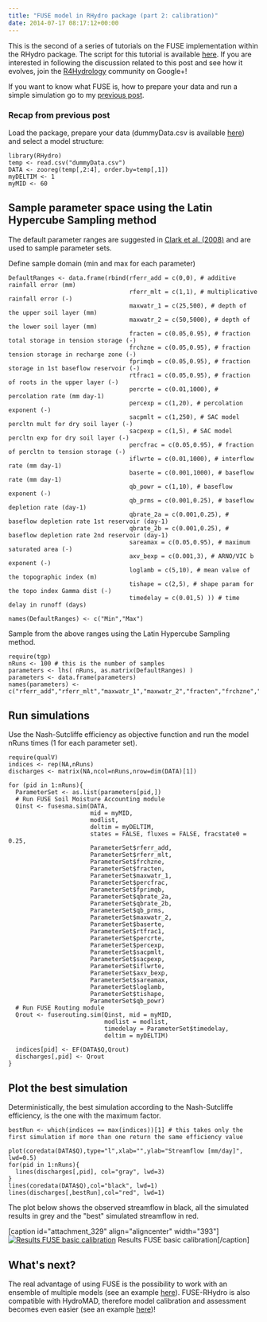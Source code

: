 ```yaml
---
title: "FUSE model in RHydro package (part 2: calibration)"
date: 2014-07-17 08:17:12+00:00
---
```


This is the second of a series of tutorials on the FUSE implementation within the RHydro package. The script for this tutorial is available [here](https://gist.github.com/cvitolo/814c3007443a3026d4b6). If you are interested in following the discussion related to this post and see how it evolves, join the [R4Hydrology](https://plus.google.com/communities/110355038350933119441) community on Google+!

If you want to know what FUSE is, how to prepare your data and run a simple simulation go to my [previous post](http://wp.me/p2yns8-4P).

### Recap from previous post

Load the package, prepare your data (dummyData.csv is available [here](https://drive.google.com/file/d/0B8i_8AV-TwKTMXBnbmpUcUh6QVk/edit?usp=sharing)) and select a model structure:

```
library(RHydro)
temp <- read.csv("dummyData.csv") 
DATA <- zooreg(temp[,2:4], order.by=temp[,1])
myDELTIM <- 1
myMID <- 60
```

## Sample parameter space using the Latin Hypercube Sampling method

The default parameter ranges are suggested in [Clark et al. (2008)](http://onlinelibrary.wiley.com/doi/10.1029/2007WR006735/abstract) and are used to sample parameter sets.

Define sample domain (min and max for each parameter)

```
DefaultRanges <- data.frame(rbind(rferr_add = c(0,0), # additive rainfall error (mm)
                                  rferr_mlt = c(1,1), # multiplicative rainfall error (-)
                                  maxwatr_1 = c(25,500), # depth of the upper soil layer (mm)
                                  maxwatr_2 = c(50,5000), # depth of the lower soil layer (mm)
                                  fracten = c(0.05,0.95), # fraction total storage in tension storage (-)
                                  frchzne = c(0.05,0.95), # fraction tension storage in recharge zone (-)
                                  fprimqb = c(0.05,0.95), # fraction storage in 1st baseflow reservoir (-)
                                  rtfrac1 = c(0.05,0.95), # fraction of roots in the upper layer (-)
                                  percrte = c(0.01,1000), # percolation rate (mm day-1) 
                                  percexp = c(1,20), # percolation exponent (-)
                                  sacpmlt = c(1,250), # SAC model percltn mult for dry soil layer (-)
                                  sacpexp = c(1,5), # SAC model percltn exp for dry soil layer (-)
                                  percfrac = c(0.05,0.95), # fraction of percltn to tension storage (-)
                                  iflwrte = c(0.01,1000), # interflow rate (mm day-1) 
                                  baserte = c(0.001,1000), # baseflow rate (mm day-1) 
                                  qb_powr = c(1,10), # baseflow exponent (-)
                                  qb_prms = c(0.001,0.25), # baseflow depletion rate (day-1) 
                                  qbrate_2a = c(0.001,0.25), # baseflow depletion rate 1st reservoir (day-1) 
                                  qbrate_2b = c(0.001,0.25), # baseflow depletion rate 2nd reservoir (day-1) 
                                  sareamax = c(0.05,0.95), # maximum saturated area (-)
                                  axv_bexp = c(0.001,3), # ARNO/VIC b exponent (-)
                                  loglamb = c(5,10), # mean value of the topographic index (m)
                                  tishape = c(2,5), # shape param for the topo index Gamma dist (-) 
                                  timedelay = c(0.01,5) )) # time delay in runoff (days)

names(DefaultRanges) <- c("Min","Max")
```

Sample from the above ranges using the Latin Hypercube Sampling method.

```    
require(tgp)
nRuns <- 100 # this is the number of samples
parameters <- lhs( nRuns, as.matrix(DefaultRanges) )
parameters <- data.frame(parameters)
names(parameters) <- c("rferr_add","rferr_mlt","maxwatr_1","maxwatr_2","fracten","frchzne","fprimqb","rtfrac1","percrte","percexp","sacpmlt","sacpexp","percfrac","iflwrte","baserte","qb_powr","qb_prms","qbrate_2a","qbrate_2b","sareamax","axv_bexp","loglamb","tishape","timedelay")
```

## Run simulations

Use the Nash-Sutcliffe efficiency as objective function and run the model nRuns times (1 for each parameter set).

```
require(qualV)
indices <- rep(NA,nRuns)
discharges <- matrix(NA,ncol=nRuns,nrow=dim(DATA)[1])

for (pid in 1:nRuns){
  ParameterSet <- as.list(parameters[pid,])
  # Run FUSE Soil Moisture Accounting module
  Qinst <- fusesma.sim(DATA,
                       mid = myMID,
                       modlist,
                       deltim = myDELTIM,
                       states = FALSE, fluxes = FALSE, fracstate0 = 0.25,
                       ParameterSet$rferr_add, 
                       ParameterSet$rferr_mlt, 
                       ParameterSet$frchzne, 
                       ParameterSet$fracten, 
                       ParameterSet$maxwatr_1,
                       ParameterSet$percfrac,
                       ParameterSet$fprimqb, 
                       ParameterSet$qbrate_2a, 
                       ParameterSet$qbrate_2b, 
                       ParameterSet$qb_prms, 
                       ParameterSet$maxwatr_2, 
                       ParameterSet$baserte, 
                       ParameterSet$rtfrac1, 
                       ParameterSet$percrte, 
                       ParameterSet$percexp, 
                       ParameterSet$sacpmlt, 
                       ParameterSet$sacpexp, 
                       ParameterSet$iflwrte,  
                       ParameterSet$axv_bexp, 
                       ParameterSet$sareamax, 
                       ParameterSet$loglamb, 
                       ParameterSet$tishape,
                       ParameterSet$qb_powr)
  # Run FUSE Routing module
  Qrout <- fuserouting.sim(Qinst, mid = myMID, 
                           modlist = modlist, 
                           timedelay = ParameterSet$timedelay, 
                           deltim = myDELTIM)
    
  indices[pid] <- EF(DATA$Q,Qrout)
  discharges[,pid] <- Qrout
}
```

## Plot the best simulation

Deterministically, the best simulation according to the Nash-Sutcliffe efficiency, is the one with the maximum factor.

```    
bestRun <- which(indices == max(indices))[1] # this takes only the first simulation if more than one return the same efficiency value
    
plot(coredata(DATA$Q),type="l",xlab="",ylab="Streamflow [mm/day]", lwd=0.5)
for(pid in 1:nRuns){
  lines(discharges[,pid], col="gray", lwd=3)
}
lines(coredata(DATA$Q),col="black", lwd=1)
lines(discharges[,bestRun],col="red", lwd=1)
```

The plot below shows the observed streamflow in black, all the simulated results in grey and the "best" simulated streamflow in red.

[caption id="attachment_329" align="aligncenter" width="393"][![Results FUSE basic calibration](http://aquaresearcher.files.wordpress.com/2014/07/fuse021.png?w=300)](https://aquaresearcher.files.wordpress.com/2014/07/fuse021.png) Results FUSE basic calibration[/caption]

## What's next?

The real advantage of using FUSE is the possibility to work with an ensemble of multiple models (see an example [here](http://wp.me/p2yns8-5m)). FUSE-RHydro is also compatible with HydroMAD, therefore model calibration and assessment becomes even easier (see an example [here](http://wp.me/p2yns8-5s))!
